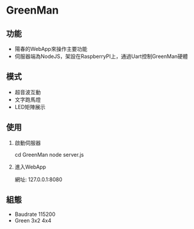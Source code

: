 # GreenMan

## 功能
- 陽春的WebApp來操作主要功能
- 伺服器端為NodeJS，架設在RaspberryPI上，通過Uart控制GreenMan硬體

## 模式
- 超音波互動
- 文字跑馬燈
- LED矩陣展示

## 使用
1. 啟動伺服器

	cd GreenMan
	node server.js
	
2. 進入WebApp

	網址: 127.0.0.1:8080
	

## 組態
- Baudrate 115200
- Green 3x2 4x4